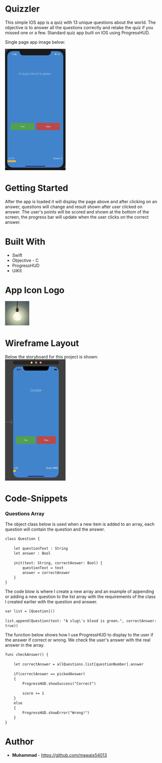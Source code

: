 #  Quizzler

This simple IOS app is a quiz with 13 unique questions about the world. The objective is to answer all the questions correctly and retake the quiz if you missed one or a few. 
Standard quiz app built on IOS using ProgressHUD. 

Single page app image below:

<img src="Quizzler/Images.xcassets/Screen1.png" width="200" height="400" />

# Getting Started 

After the app is loaded it will display the page above and after clicking on an answer, questions will change and result shown after user clicked on answer. The user's points will be scored and shown at the bottom of the screen, the progress bar will update when the user clicks on the correct answer. 

# Built With
- Swift
- Objective - C
- ProgressHUD
- UiKit

# App Icon Logo 
![logo](Quizzler/Images.xcassets/AppIcon.appiconset/Icon-40@2x.png)

# Wireframe Layout 
Below the storyboard for this project is shown: 
<img src="Quizzler/Images.xcassets/Screen2.png" width="200" height="400" />

# Code-Snippets

### Questions Array

The object class below is used when a new item is added to an array, each question will contain the question and the answer. 
```
class Question {
    
    let questionText : String
    let answer : Bool
    
    init(text: String, correctAnswer: Bool) {
        questionText = text
        answer = correctAnswer
    }
}
```
The code blow is where I create a new array and an example of appending or adding a new question to the list array with the requirements of the class I created earlier with the question and answer. 
```
var list = [Question]()

list.append(Question(text: "A slug\'s blood is green.", correctAnswer: true))
```

The function below shows how I use ProgressHUD to display to the user if the answer if correct or wrong. We check the user's answer with the real answer in the array. 
```
func checkAnswer() {
    
    let correctAnswer = allQuestions.list[questionNumber].answer
    
    if(correctAnswer == pickedAnswer)
    {
        ProgressHUD.showSuccess("Correct")
        
        score += 1
    }
    else
    {
        ProgressHUD.showError("Wrong!")
    }
}
```

# Author
* **Muhammad** - https://github.com/mawais54013

